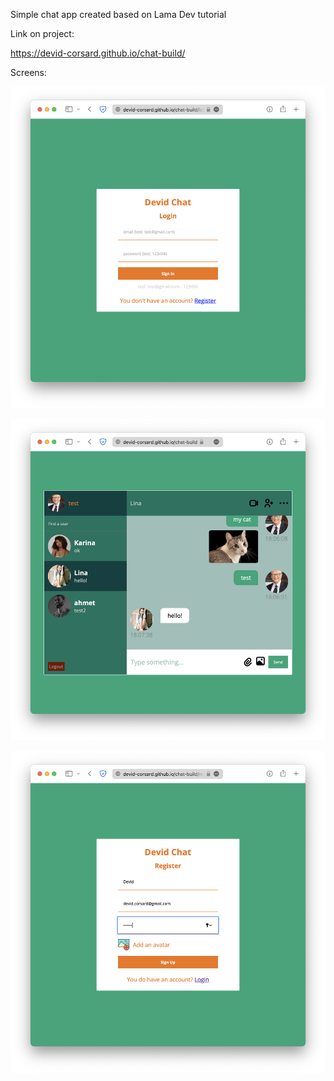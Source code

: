 Simple chat app created based on Lama Dev tutorial

Link on project:

https://devid-corsard.github.io/chat-build/

Screens:

![login page](https://raw.githubusercontent.com/devid-corsard/chat/main/screens/login.png)

![messages page](https://raw.githubusercontent.com/devid-corsard/chat/main/screens/main.png)

![register page](https://raw.githubusercontent.com/devid-corsard/chat/main/screens/register.png)
